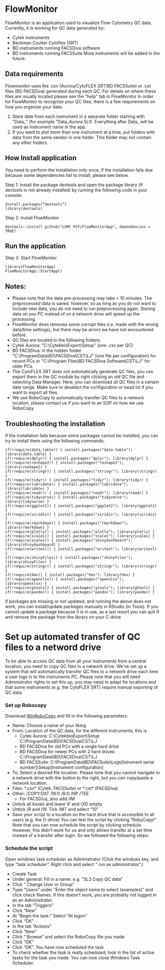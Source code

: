 # FlowMonitor
FlowMonitor is an application used to visualize Flow Cytometry QC data. 
Currently, it is working for QC data generated by:
* Cytek instruments 
* Beckman Coulter Cytoflex (SRT)
* BD instruments running FACSDiva software
* BD instruments running FACSSuite
More instruments will be added in the future.

## Data requirements
Flowmonitor uses the .csv (Aurora/CytoFLEX SRT/BD FACSSuite) or .cst files (BD FACSDiva) generated during each QC. For details on where these files are usually located please see the "help" tab in FlowMonitor
In order for FlowMonitor to recognize your QC files, there is a few requirements on how you organize your data:
1. Store date from each instrument in a separate folder starting with "Data_" (for example "Data_Aurora 5L1). Everything after Data_ will be used as instrument name in the app.
2. If you want to plot more than one instrument at a time, put folders with data from the same vendor in one folder. This folder may not contain any other folders. 


## How Install application 
You need to perform the installation only once, if the installation fails due because some dependencies fail to install, please see below. 

Step 1: Install the package devtools and open the package library (if devtools is not already installed) by running the following code in your console:
```
Install.packages(“devtools”)
library(devtools)
```

Step 2: Install FlowMonitor 
```
devtools::install_github("LUMC-FCF/FlowMonitorApp", dependencies = TRUE) 
```

## Run the application
Step 3: Start FlowMonitor 
```
library(FlowMonitorApp)
FlowMonitorApp::StartApp()
```


## Notes: 
* Please note that the data pre-processing may take > 10 minutes. The preprocessed data is saved, however, so as long as you do not want to include new data, you do not need to run preprocessing again. Storing data on you PC instead of on a network drive will speed up the processing.
* FlowMonitor does removes some corrupt files (i.e. made with the wrong data/time settings), but there may be arrors we have not encountered before.
* QC files are located in the following folders: 
* Cytek Aurora: "C:\CytekbioExport\Setup" (one .csv per QC)
* BD FACSDiva: in the hidden folder "C:\ProgramData\BD\FACSDiva\CST\LJ" (one file per configuration) for recent PCs or "C:\Program Files\BD FACSDiva Software\CST\LJ" for older PCs.
* The CytoFLEX SRT does not automatically generate QC files, you can export them in the QC module by right clicking an old QC file and selecting Data Manager. Here, you can download all QC files in a certain date range. Make sure to deselect the configuration or bead lot if you want to export all files. 
* We use RoboCopy to automatically transfer QC files to a network location, please contact us if you want to an SOP on how we use RoboCopy. 


## Troubleshooting the installation
If the installation fails because some packages cannot be installed, you can try to install them using the following commands:
```
if(!require(data.table)) { install.packages("data.table"); library(data.table) }
if(!require(dplyr)) { install.packages("dplyr"); library(dplyr) }
if(!require(reshape2)) { install.packages("reshape2"); library(reshape2) }
if(!require(stringr)) { install.packages("stringr"); library(stringr) }
if(!require(tidyr)) { install.packages("tidyr"); library(tidyr) }
if(!require(lubridate)) { install.packages("lubridate"); library(lubridate) }
if(!require(readr)) { install.packages("readr"); library(readr) }
if(!require(tidyverse)) { install.packages("tidyverse"); library(tidyverse) }
if(!require(ggplot2)) { install.packages("ggplot2"); library(ggplot2) }
if(!require(viridis)) { install.packages("viridis"); library(viridis) }
if(!require(rmarkdown)) { install.packages("rmarkdown"); library(rmarkdown) }
if(!require(plotly)) { install.packages("plotly"); library(plotly) }
if(!require(scales)) { install.packages("scales"); library(scales) }
if(!require(scales)) { install.packages("shinydashboard"); library(shinydashboard) }
if(!require(writexl)) { install.packages("writexl"); library(writexl) }
if(!require(shinyFiles)) { install.packages("shinyFiles"); library(shinyFiles) }
if(!require(stringr)) { install.packages("stringr"); library(stringr) }
if(!require(hms)) { install.packages("hms"); library(hms) }
if(!require(openxlsx)) { install.packages("openxlsx"); library(openxlsx) }
if(!require(gtools)) { install.packages("gtools"); library(gtools) }
if(!require(pandoc)) { install.packages("pandoc"); library(pandoc) }
```

If packages are missing or not updated, and running the above does not work, you can install/update packages manually in RStudio (in Tools). 
If you cannot update a package because it is in use, as a last resort you can quit R and remove the package from the library on your C-drive

# Set up automated transfer of QC files to a netword drive
To be able to access QC data from all your instruments from a central location, you need to copy QC files to a network drive. We've set up a system that will automatically transfer QC files to a network drive each time a user logs in to the instruments PC. 
Please note that you will need Administrator rights to set this up, you may need to adapt fie locations and that some instruments (e.g. the CytoFLEX SRT) require manual exporting of QC data.

### Set up Robocopy
Download [WinRoboCopy](http://www.upway2late.com/#/projects/winrobocopy) and fill in the following parameters:
* Name: Choose a name of your liking
* From: Location of the QC data, for the different instruments, this is
  - Cytek Aurora: C:\CytekbioExport\Setup	C:\ProgramData\BD\FACSDiva\CST\LJ
  - BD FACSDiva for old PCs with a single hard drive
  - BD FACSDiva for newer PCs with 2 hard drives: C:\ProgramData\BD\FACSDiva\CST\LJ
  - BD FACSSuite: C:\ProgramData\BD\FACSuite\Logs\[Istrument serial number]\Setup\[Instrument configuration]
* To: Select a desired file location. Please note that you cannot navigate to a network drive with the button to the right, but you can copy/paste a network location.
* Files: \*.csv\* (Cytek, FACSSuite) or \*.cst\* (FACSDiva)
* Other:	/COPY:DAT /W:0 /R:0 /NP /TEE
  - For FACSDiva, also add /IM
* Untick all boxes and leave \F and \XD empty
* Untick /R and /W. Tick /MT and select “10”
* Save your script to a location on the hard drive that is accessible to all users (e.g. the D-drive)
You can test the script by clicking “RobyCopy!”
Note that you can now schedule the script by clicking schedule. However, this didn’t work for us and only allows transfer at a set time instead of a transfer after login. So we followed the following steps:

### Schedule the script
Open windows task scheduler as Administrator (Click the windows key, and type “task scheduler”. Right click and select “ run as administrator”.)
*	Create Task
*	Under general: Fill in a name: e.g. “3L3 Copy QC data”
*	Click “ Change User or Group” 
*	Type “Users” under “Enter the object name to select (examples)” and click check Names. If this doesn’t work, you are probably not logged in as an Administrator.
*	In the tab “Triggers”
  * Click “New” 
  * At “Begin the task:”  Select “At logon”
  * Click “OK”
*	In the tab “Actions”
  *	Click “New” 
  *	Click “ Browse” and select the RoboCopy file you made
  *	Click “OK”
*	Click “OK”. You have now scheduled the task
*	To check whether the task is really scheduled, look in the list of active tasks for the task you made. You can now close Windows Task Scheduler.


  



